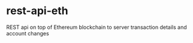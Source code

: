 # rest-api-eth

REST api on top of Ethereum blockchain to server transaction details and account changes
